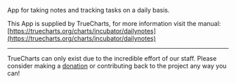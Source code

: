 App for taking notes and tracking tasks on a daily basis.


This App is supplied by TrueCharts, for more information visit the manual: [https://truecharts.org/charts/incubator/dailynotes](https://truecharts.org/charts/incubator/dailynotes)

---

TrueCharts can only exist due to the incredible effort of our staff.
Please consider making a [donation](https://truecharts.org/sponsor) or contributing back to the project any way you can!
